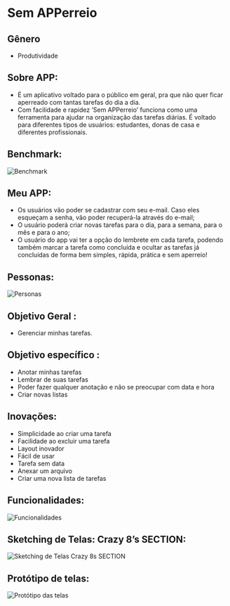 # Sem APPerreio

## Gênero
- Produtividade

## Sobre APP:
- É um aplicativo voltado para o público em geral, pra que não quer ficar aperreado com tantas tarefas do dia a dia.
- Com facilidade e rapidez  ‘Sem APPerreio’ funciona como uma ferramenta para ajudar na organização das tarefas diárias. É voltado para diferentes tipos de usuários: estudantes,   donas de casa e diferentes profissionais.

## Benchmark:
![Benchmark](https://user-images.githubusercontent.com/53848638/95905218-f2713080-0d6e-11eb-841c-a3bf9a6a2b9a.PNG)

## Meu APP:
- Os usuários vão poder se cadastrar com seu e-mail. Caso eles esqueçam a senha, vão poder recuperá-la através do e-mail;
- O usuário poderá criar novas tarefas para o dia, para a semana, para o mês e para o ano; 
- O usuário do app vai ter a opção  do lembrete em cada tarefa, podendo também marcar a tarefa como concluída e ocultar as tarefas já concluídas de forma bem simples, rápida,  prática  e sem aperreio!

## Pessonas:
![Personas](https://user-images.githubusercontent.com/53848638/95907707-56e1bf00-0d72-11eb-8178-745502520157.PNG)

## Objetivo Geral :
- Gerenciar minhas tarefas.

## Objetivo específico :
- Anotar minhas tarefas
- Lembrar de suas tarefas 
- Poder fazer qualquer anotação e não se preocupar com data e hora
- Criar novas listas

## Inovações:
- Simplicidade ao criar uma tarefa
- Facilidade ao excluir uma tarefa
- Layout inovador 
- Fácil de usar
- Tarefa sem data
- Anexar um arquivo
- Criar uma nova lista de tarefas

## Funcionalidades:
![Funcionalidades](https://user-images.githubusercontent.com/53848638/95905477-4aa83280-0d6f-11eb-852e-91f8f31d3217.PNG)

## Sketching de Telas: Crazy 8’s SECTION:
![Sketching de Telas Crazy 8s SECTION](https://user-images.githubusercontent.com/53848638/95907448-f2266480-0d71-11eb-94f7-77f5cba3510c.PNG)

## Protótipo de telas:
![Protótipo das telas](https://user-images.githubusercontent.com/53848638/95907634-37e32d00-0d72-11eb-8fb8-b7d1278b155f.PNG)

